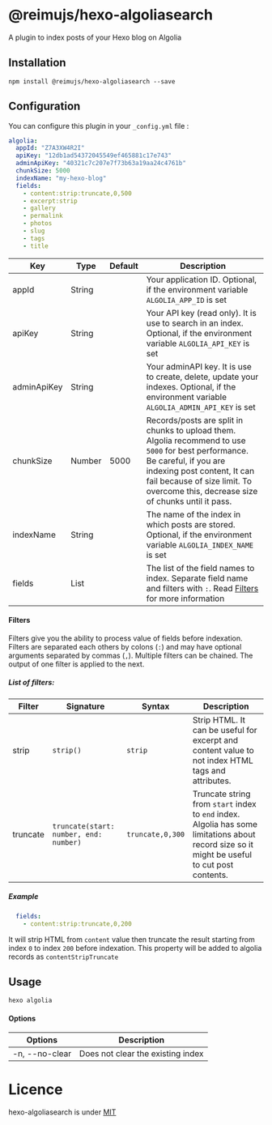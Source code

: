 # @reimujs/hexo-algoliasearch

A plugin to index posts of your Hexo blog on Algolia

## Installation

```
npm install @reimujs/hexo-algoliasearch --save
```

## Configuration

You can configure this plugin in your `_config.yml` file :

``` yml
algolia:
  appId: "Z7A3XW4R2I"
  apiKey: "12db1ad54372045549ef465881c17e743"
  adminApiKey: "40321c7c207e7f73b63a19aa24c4761b"
  chunkSize: 5000
  indexName: "my-hexo-blog"
  fields:
    - content:strip:truncate,0,500
    - excerpt:strip
    - gallery
    - permalink
    - photos
    - slug
    - tags
    - title
```

| Key            | Type   | Default | Description |
| -------------- | ------ | ------- | ----------- |
| appId          | String |         | Your application ID. Optional, if the environment variable `ALGOLIA_APP_ID` is set|
| apiKey         | String |         | Your API key (read only). It is use to search in an index. Optional, if the environment variable `ALGOLIA_API_KEY` is set|
| adminApiKey    | String |         | Your adminAPI key. It is use to create, delete, update your indexes. Optional, if the environment variable `ALGOLIA_ADMIN_API_KEY` is set |
| chunkSize      | Number | 5000    | Records/posts are split in chunks to upload them. Algolia recommend to use `5000` for best performance. Be careful, if you are indexing post content, It can fail because of size limit. To overcome this, decrease size of chunks until it pass. |
| indexName      | String |         | The name of the index in which posts are stored. Optional, if the environment variable `ALGOLIA_INDEX_NAME` is set|
| fields         | List   |         | The list of the field names to index. Separate field name and filters with `:`. Read [Filters](#filters) for more information |

#### Filters

Filters give you the ability to process value of fields before indexation.
Filters are separated each others by colons (`:`) and may have optional arguments separated by commas (`,`).
Multiple filters can be chained. The output of one filter is applied to the next.

##### List of filters:


| Filter     | Signature                              | Syntax           | Description |
| ---------- | -------------------------------------- | ---------------- | ----------- |
| strip      | `strip()`                              | `strip`          | Strip HTML. It can be useful for excerpt and content value to not index HTML tags and attributes. |
| truncate   | `truncate(start: number, end: number)` | `truncate,0,300` | Truncate string from `start` index to `end` index. Algolia has some limitations about record size so it might be useful to cut post contents. |


##### Example

``` yml
  fields:
    - content:strip:truncate,0,200
```

It will strip HTML from `content` value then truncate the result starting from index `0` to index `200` before indexation.
This property will be added to algolia records as `contentStripTruncate`

## Usage

```
hexo algolia
```

#### Options

| Options        | Description |
| -------------- | ----------- |
| -n, --no-clear | Does not clear the existing index |

# Licence

hexo-algoliasearch is under [MIT](https://github.com/LouisBarranqueiro/hexo-algoliasearch/blob/master/LICENSE)
